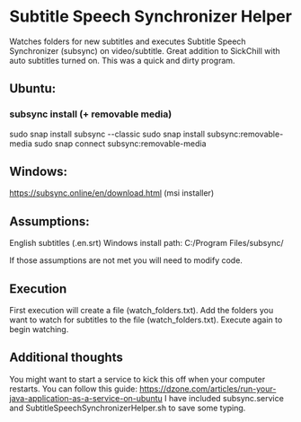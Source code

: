 # Subtitle Speech Synchronizer Helper
Watches folders for new subtitles and executes Subtitle Speech Synchronizer (subsync) on video/subtitle.  Great addition to SickChill with auto subtitles turned on.
This was a quick and dirty program.  


## Ubuntu:
### subsync install (+ removable media)
sudo snap install subsync --classic
sudo snap install subsync:removable-media
sudo snap connect subsync:removable-media

## Windows:
https://subsync.online/en/download.html  (msi installer)

## Assumptions:
English subtitles (<File Name>.en.srt)
Windows install path: C:/Program Files/subsync/

If those assumptions are not met you will need to modify code.

## Execution
First execution will create a file (watch_folders.txt).
Add the folders you want to watch for subtitles to the file (watch_folders.txt).
Execute again to begin watching.


## Additional thoughts
You might want to start a service to kick this off when your computer restarts. You can follow this guide:
https://dzone.com/articles/run-your-java-application-as-a-service-on-ubuntu
I have included subsync.service and SubtitleSpeechSynchronizerHelper.sh to save some typing.




